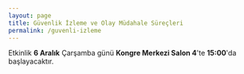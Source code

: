 ```yaml
---
layout: page
title: Güvenlik İzleme ve Olay Müdahale Süreçleri
permalink: /guvenli-izleme
---
```




Etkinlik <strong>6 Aralık</strong> Çarşamba günü <strong>Kongre Merkezi Salon 4</strong>'te <strong>15:00</strong>'da başlayacaktır.
